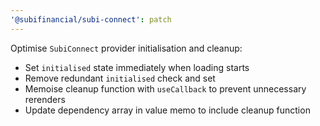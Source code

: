```yaml
---
'@subifinancial/subi-connect': patch
---
```


Optimise `SubiConnect` provider initialisation and cleanup:
- Set `initialised` state immediately when loading starts
- Remove redundant `initialised` check and set
- Memoise cleanup function with `useCallback` to prevent unnecessary rerenders
- Update dependency array in value memo to include cleanup function 

